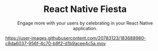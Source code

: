 <h1 align="center">React Native Fiesta</h1>

<p align="center">Engage more with your users by celebrating in your React Native application.</p>

https://user-images.githubusercontent.com/20783123/183688980-c8da6037-956f-4c70-b9f2-d1b9acee4c5a.mov
